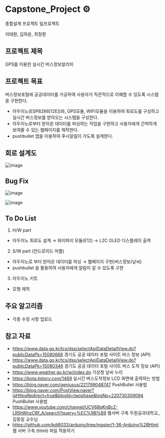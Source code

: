 # Capstone_Project ⚙️

종합설계 프로젝트 팀프로젝트 <br>

이태환, 김하윤, 최창환

## 프로젝트 제목

GPS를 이용한 실시간 버스정보알리미

## 프로젝트 목표

버스정보포털에 공공데이터를 가공하여 사용자가 직관적으로 이해할 수 있도록 시스템을 구현한다.<br>

- 아두이노(ESP8266[12E])와, GPS모듈, WIFI모듈을 이용하여 회로도를 구성하고 실시간 버스정보를 받아오는 시스템을 구성한다.
- 아두이노로부터 받아온 데이터를 파싱하는 작업을 구현하고 사용자에게 간략하게 보여줄 수 있는 웹페이지를 제작한다.
- pushbullet 앱을 이용하여 푸시알림이 가도록 설계한다.

## 회로 설계도

![image](https://user-images.githubusercontent.com/57865037/168776372-ba141567-fdf4-45b4-9159-1ee9f365278c.png)

## Bug Fix

![image](https://user-images.githubusercontent.com/57865037/169040718-443fbb6a-bbd4-4694-9782-571cb5e3cb6e.png)

![image](https://user-images.githubusercontent.com/57865037/169031741-55a71330-d568-4259-8e9e-fe0a5600274b.jpg)

## To Do List

1. H/W part

- 아두이노 회로도 설계 → 와이파이 모듈(E12) → L2C OLED 디스플레이 출력

2. S/W part (안드로이드 어플)

- 아두이노로 부터 받아온 데이터를 파싱 → 웹페이지 구현(버스정보/날씨)
- pushbullet 을 활용하여 사용자에게 알림이 갈 수 있도록 구현

3. 아두이노 키트

- 모형 제작

## 주요 알고리즘

- 각종 수정 사항 업로드

## 참고 자료

- https://www.data.go.kr/tcs/dss/selectApiDataDetailView.do?publicDataPk=15080666 경기도 공공 데이터 포털 사이트 버스 정보 (API)
- https://www.data.go.kr/tcs/dss/selectApiDataDetailView.do?publicDataPk=15080346 경기도 공공 데이터 포털 사이트 버스 도착 정보 (API)
- https://www.weather.go.kr/w/index.do 기상청 날씨 누리
- https://bota.tistory.com/1469 실시간 버스도착정보 LCD 화면에 출력하는 방법
- https://blog.naver.com/geniusus/221799048747 PushBullet 사용법
- https://blog.naver.com/PostView.naver?isHttpsRedirect=true&blogId=twophase&logNo=220730309094 PushBullet 사용법
- https://www.youtube.com/channel/UCV68qKnBcZ-LR5hWnzCRf_A/search?query=%EC%9B%B9 웹서버 구축 두원공과대학교_김동일 교수님
- https://github.com/kdi6033/arduino/tree/master/1-36-Arduino%2BHtml 웹 서버 구축 (html) 파일 적용하기

